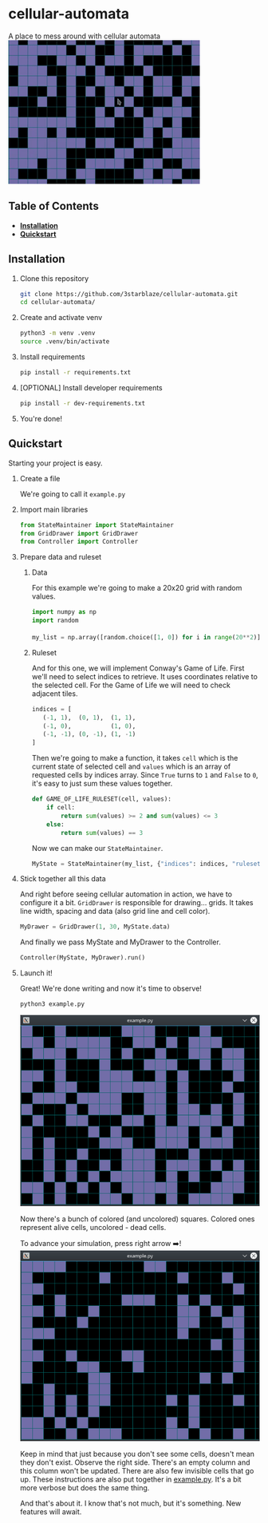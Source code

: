 # cellular-automata

A place to mess around with cellular automata
![](./README-assets/preview.gif)

## Table of Contents
* **[Installation](#installation)**
* **[Quickstart](#quickstart)**

## Installation

1. Clone this repository
    ``` sh
    git clone https://github.com/3starblaze/cellular-automata.git
    cd cellular-automata/
    ```

2. Create and activate venv
   ```sh
   python3 -m venv .venv
   source .venv/bin/activate
   ```

3. Install requirements

    ``` sh
    pip install -r requirements.txt
    ```

4. [OPTIONAL] Install developer requirements

    ``` sh
    pip install -r dev-requirements.txt
    ```

5. You're done!

## Quickstart

Starting your project is easy.

1. Create a file

    We're going to call it `example.py`

2. Import main libraries

    ```python
    from StateMaintainer import StateMaintainer
    from GridDrawer import GridDrawer
    from Controller import Controller
    ```

3. Prepare data and ruleset

    1. Data
    
        For this example we're going to make a 20x20 grid with random values.

        ```python
        import numpy as np
        import random

        my_list = np.array([random.choice([1, 0]) for i in range(20**2)]).reshape(20, 20)
        ```

    2. Ruleset

        And for this one, we will implement Conway's Game of Life.
        First we'll need to select indices to retrieve. It uses coordinates relative 
        to the selected cell. For the Game of Life we will need to check adjacent
        tiles.

        ```python
        indices = [
           (-1, 1),  (0, 1),  (1, 1),
           (-1, 0),           (1, 0),
           (-1, -1), (0, -1), (1, -1)
        ]
        ```

        Then we're going to make a function, it takes `cell` which is the current
        state of selected cell and `values` which is an array of requested cells by
        indices array. Since `True` turns to `1` and `False` to `0`, it's easy to
        just sum these values together.

        ```python
        def GAME_OF_LIFE_RULESET(cell, values):
            if cell:
                return sum(values) >= 2 and sum(values) <= 3
            else:
                return sum(values) == 3
        ```

        Now we can make our `StateMaintainer`.
        ``` python
        MyState = StateMaintainer(my_list, {"indices": indices, "ruleset": GAME_OF_LIFE_RULESET})
        ```
4. Stick together all this data

    And right before seeing cellular automation in action, we have to configure it a
    bit. `GridDrawer` is responsible for drawing... grids. It takes line width,
    spacing and data (also grid line and cell color).

    ``` python
    MyDrawer = GridDrawer(1, 30, MyState.data)
    ```

    And finally we pass MyState and MyDrawer to the Controller.

    ``` python
    Controller(MyState, MyDrawer).run()
    ```
5. Launch it!

    Great! We're done writing and now it's time to observe!

    ```sh
    python3 example.py
    ```
    ![](./README-assets/example-1.png)

    Now there's a bunch of colored (and uncolored) squares. Colored ones represent alive cells, uncolored - dead cells.

    To advance your simulation, press right arrow ➡️!
    ![](./README-assets/example-2.png)

    Keep in mind that just because you don't see some cells, doesn't mean they don't exist. Observe the right side. There's             an empty column and this column won't be updated. There are also few invisible cells that go up. These instructions are also put together in [example.py](src/example.py). It's a bit more verbose but does the same thing.


    And that's about it. I know that's not much, but it's something. New features will await.

